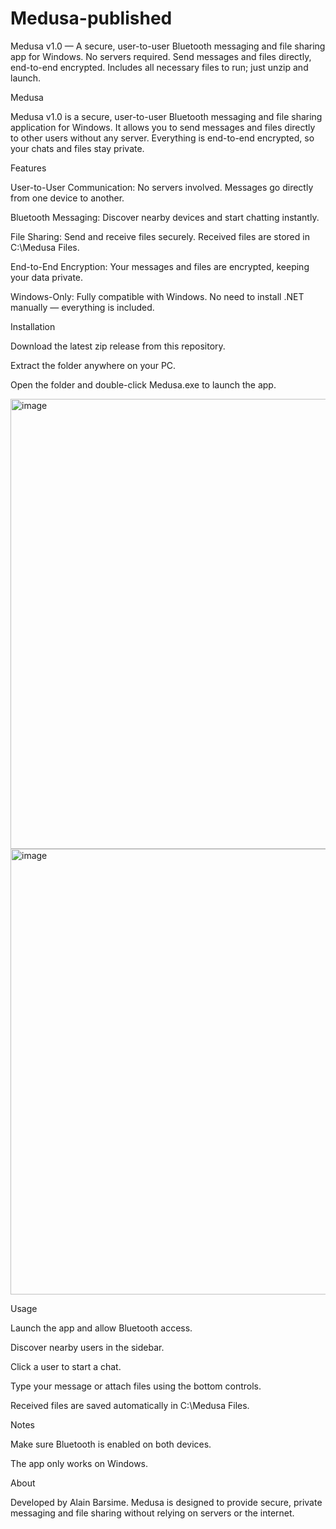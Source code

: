 # Medusa-published
Medusa v1.0 — A secure, user-to-user Bluetooth messaging and file sharing app for Windows. No servers required. Send messages and files directly, end-to-end encrypted. Includes all necessary files to run; just unzip and launch.


Medusa

Medusa v1.0 is a secure, user-to-user Bluetooth messaging and file sharing application for Windows. It allows you to send messages and files directly to other users without any server. Everything is end-to-end encrypted, so your chats and files stay private.

Features

User-to-User Communication: No servers involved. Messages go directly from one device to another.

Bluetooth Messaging: Discover nearby devices and start chatting instantly.

File Sharing: Send and receive files securely. Received files are stored in C:\Medusa Files.

End-to-End Encryption: Your messages and files are encrypted, keeping your data private.

Windows-Only: Fully compatible with Windows. No need to install .NET manually — everything is included.

Installation

Download the latest zip release from this repository.

Extract the folder anywhere on your PC.

Open the folder and double-click Medusa.exe to launch the app.

<img width="1365" height="720" alt="image" src="https://github.com/user-attachments/assets/5c17c18e-5c12-4445-a3cc-2bf52e40dd70" />
<img width="1365" height="713" alt="image" src="https://github.com/user-attachments/assets/f21d062f-1f81-416e-b19a-73de972cb6f5" />


Usage

Launch the app and allow Bluetooth access.

Discover nearby users in the sidebar.

Click a user to start a chat.

Type your message or attach files using the bottom controls.

Received files are saved automatically in C:\Medusa Files.

Notes

Make sure Bluetooth is enabled on both devices.

The app only works on Windows.

About

Developed by Alain Barsime. Medusa is designed to provide secure, private messaging and file sharing without relying on servers or the internet.
